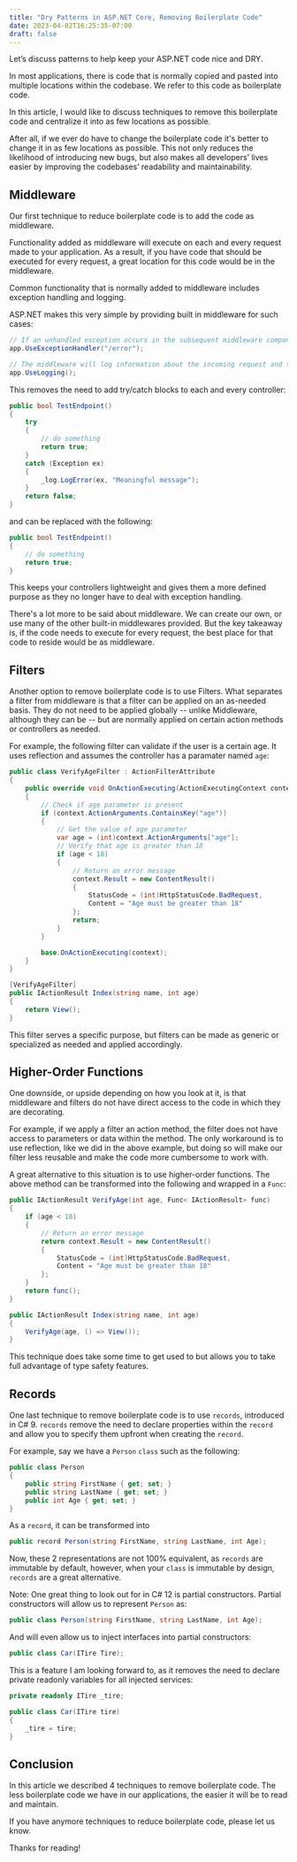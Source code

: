 ```yaml
---
title: "Dry Patterns in ASP.NET Core, Removing Boilerplate Code"
date: 2023-04-02T16:25:35-07:00
draft: false
---
```


Let’s discuss patterns to help keep your ASP.NET code nice and DRY. 

In most applications, there is code that is normally copied and pasted into multiple locations within the codebase. We refer to this code as boilerplate code.

In this article, I would like to discuss techniques to remove this boilerplate code and centralize it into as few locations as possible.

After all, if we ever do have to change the boilerplate code it's better to change it in as few locations as possible. This not only reduces the likelihood of introducing new bugs, but also makes all developers’ lives easier by improving the codebases’ readability and maintainability.

## Middleware
Our first technique to reduce boilerplate code is to add the code as middleware.

Functionality added as middleware will execute on each and every request made to your application. As a result, if you have code that should be executed for every request, a great location for this code would be in the middleware. 

Common functionality that is normally added to middleware includes exception handling and logging.

ASP.NET makes this very simple by providing built in middleware for such cases:

```csharp
// If an unhandled exception occurs in the subsequent middleware components, the middleware will catch the exception, log it, and return a custom error response with the URL /error.
app.UseExceptionHandler("/error");

// The middleware will log information about the incoming request and the outgoing response, as well as any other information that you want to log.
app.UseLogging();
```

This removes the need to add try/catch blocks to each and every controller:

```csharp
public bool TestEndpoint()
{
    try 
    {
        // do something
        return true;
    }
    catch (Exception ex)
    {
        _log.LogError(ex, "Meaningful message");
    }
    return false;
}
```
and can be replaced with the following:

```csharp
public bool TestEndpoint()
{
    // do something
    return true;
}
```

This keeps your controllers lightweight and gives them a more defined purpose as they no longer have to deal with exception handling.

There's a lot more to be said about middleware. We can create our own, or use many of the other built-in middlewares provided. But the key takeaway is, if the code needs to execute for every request, the best place for that code to reside would be as middleware.

## Filters
Another option to remove boilerplate code is to use Filters. What separates a filter from middleware is that a filter can be applied on an as-needed basis. They do not need to be applied globally -- unlike Middleware, although they can be -- but are normally applied on certain action methods or controllers as needed.

For example, the following filter can validate if the user is a certain age. It uses reflection and assumes the controller has a paramater named ``age``:
```csharp
public class VerifyAgeFilter : ActionFilterAttribute
{
    public override void OnActionExecuting(ActionExecutingContext context)
    {
        // Check if age parameter is present
        if (context.ActionArguments.ContainsKey("age"))
        {
            // Get the value of age parameter
            var age = (int)context.ActionArguments["age"];
            // Verify that age is greater than 18
            if (age < 18)
            {
                // Return an error message
                context.Result = new ContentResult()
                {
                    StatusCode = (int)HttpStatusCode.BadRequest,
                    Content = "Age must be greater than 18"
                };
                return;
            }
        }

        base.OnActionExecuting(context);
    }
}

[VerifyAgeFilter]
public IActionResult Index(string name, int age)
{
    return View();
}
```
This filter serves a specific purpose, but filters can be made as generic or specialized as needed and applied accordingly. 

## Higher-Order Functions
One downside, or upside depending on how you look at it, is that middleware and filters do not have direct access to the code in which they are decorating.

For example, if we apply a filter an action method, the filter does not have access to parameters or data within the method. The only workaround is to use reflection, like we did in the above example, but doing so will make our filter less reusable and make the code more cumbersome to work with.

A great alternative to this situation is to use higher-order functions. The above method can be transformed into the following and wrapped in a ``Func``:
```csharp
public IActionResult VerifyAge(int age, Func< IActionResult> func)
{
    if (age < 18)
    {
        // Return an error message
        return context.Result = new ContentResult()
        {
            StatusCode = (int)HttpStatusCode.BadRequest,
            Content = "Age must be greater than 18"
        };
    }
    return func();
}

public IActionResult Index(string name, int age)
{
    VerifyAge(age, () => View());
}
```
This technique does take some time to get used to but allows you to take full advantage of type safety features.

## Records
One last technique to remove boilerplate code is to use ``records``, introduced in C# 9. ``records`` remove the need to declare properties within the ``record`` and allow you to specify them upfront when creating the ``record``. 

For example, say we have a ``Person`` ``class`` such as the following:

```csharp
public class Person 
{
    public string FirstName { get; set; }
    public string LastName { get; set; }
    public int Age { get; set; }
}
```

As a ```record```, it can be transformed into

```csharp
public record Person(string FirstName, string LastName, int Age);
```

Now, these 2 representations are not 100% equivalent, as ```records``` are immutable by default, however, when your ``class`` is immutable by design, ```records``` are a great alternative.

Note: One great thing to look out for in C# 12 is partial constructors. Partial constructors will allow us to represent ``Person`` as:
```csharp
public class Person(string FirstName, string LastName, int Age);
```
And will even allow us to inject interfaces into partial constructors:
```csharp
public class Car(ITire Tire);
```
This is a feature I am looking forward to, as it removes the need to declare private readonly variables for all injected services:
```csharp
private readonly ITire _tire;

public class Car(ITire tire)
{
    _tire = tire;
}
```

## Conclusion

In this article we described 4 techniques to remove boilerplate code. The less boilerplate code we have in our applications, the easier it will be to read and maintain. 

If you have anymore techniques to reduce boilerplate code, please let us know.

Thanks for reading!
